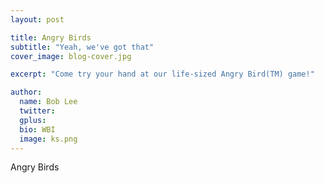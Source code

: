 ```yaml
---
layout: post

title: Angry Birds
subtitle: "Yeah, we've got that"
cover_image: blog-cover.jpg

excerpt: "Come try your hand at our life-sized Angry Bird(TM) game!"

author:
  name: Bob Lee
  twitter: 
  gplus: 
  bio: WBI 
  image: ks.png
---
```


Angry Birds